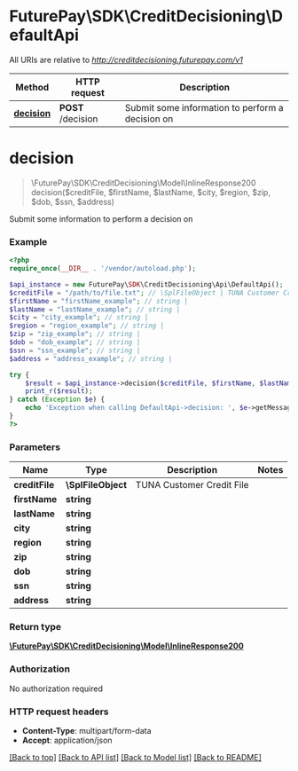 # FuturePay\SDK\CreditDecisioning\DefaultApi

All URIs are relative to *http://creditdecisioning.futurepay.com/v1*

Method | HTTP request | Description
------------- | ------------- | -------------
[**decision**](DefaultApi.md#decision) | **POST** /decision | Submit some information to perform a decision on


# **decision**
> \FuturePay\SDK\CreditDecisioning\Model\InlineResponse200 decision($creditFile, $firstName, $lastName, $city, $region, $zip, $dob, $ssn, $address)

Submit some information to perform a decision on



### Example
```php
<?php
require_once(__DIR__ . '/vendor/autoload.php');

$api_instance = new FuturePay\SDK\CreditDecisioning\Api\DefaultApi();
$creditFile = "/path/to/file.txt"; // \SplFileObject | TUNA Customer Credit File
$firstName = "firstName_example"; // string | 
$lastName = "lastName_example"; // string | 
$city = "city_example"; // string | 
$region = "region_example"; // string | 
$zip = "zip_example"; // string | 
$dob = "dob_example"; // string | 
$ssn = "ssn_example"; // string | 
$address = "address_example"; // string | 

try {
    $result = $api_instance->decision($creditFile, $firstName, $lastName, $city, $region, $zip, $dob, $ssn, $address);
    print_r($result);
} catch (Exception $e) {
    echo 'Exception when calling DefaultApi->decision: ', $e->getMessage(), PHP_EOL;
}
?>
```

### Parameters

Name | Type | Description  | Notes
------------- | ------------- | ------------- | -------------
 **creditFile** | **\SplFileObject**| TUNA Customer Credit File |
 **firstName** | **string**|  |
 **lastName** | **string**|  |
 **city** | **string**|  |
 **region** | **string**|  |
 **zip** | **string**|  |
 **dob** | **string**|  |
 **ssn** | **string**|  |
 **address** | **string**|  |

### Return type

[**\FuturePay\SDK\CreditDecisioning\Model\InlineResponse200**](../Model/InlineResponse200.md)

### Authorization

No authorization required

### HTTP request headers

 - **Content-Type**: multipart/form-data
 - **Accept**: application/json

[[Back to top]](#) [[Back to API list]](../../README.md#documentation-for-api-endpoints) [[Back to Model list]](../../README.md#documentation-for-models) [[Back to README]](../../README.md)

